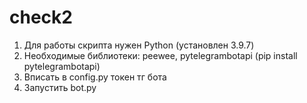 # check2
1. Для работы скрипта нужен Python (установлен 3.9.7)
2. Необходимые библиотеки: peewee, pytelegrambotapi (pip install pytelegrambotapi)
3. Вписать в config.py токен тг бота
4. Запустить bot.py
